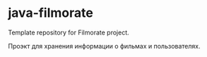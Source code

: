 # java-filmorate
Template repository for Filmorate project.


Проэкт для хранения информации о фильмах и пользователях.


